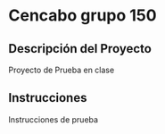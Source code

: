 # Cencabo grupo 150
## Descripción del Proyecto
Proyecto de Prueba en clase
## Instrucciones
Instrucciones de prueba
